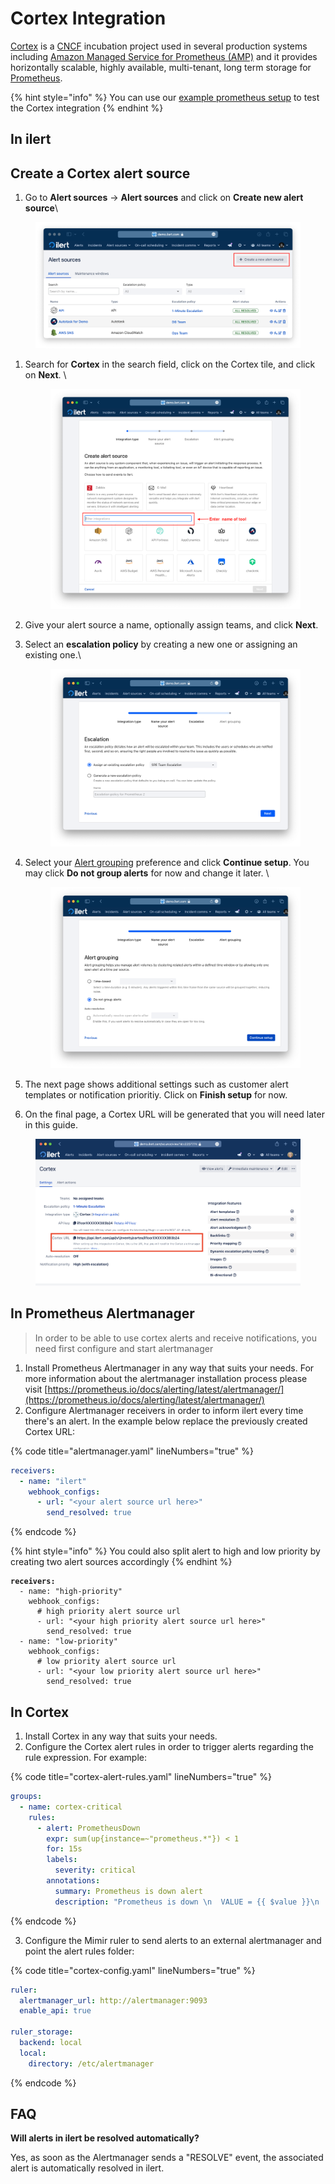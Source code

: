 # Cortex Integration

[Cortex](https://cortexmetrics.io/) is a [CNCF](https://cncf.io) incubation project used in several production systems including [Amazon Managed Service for Prometheus (AMP)](https://aws.amazon.com/prometheus/) and it provides horizontally scalable, highly available, multi-tenant, long term storage for [Prometheus](https://prometheus.io/).

{% hint style="info" %}
You can use our [example prometheus setup](https://github.com/iLert/prometheus-integration-docs) to test the Cortex integration&#x20;
{% endhint %}

## In ilert <a href="#create-alert-source" id="create-alert-source"></a>

## Create a Cortex alert source <a href="#create-alert-source" id="create-alert-source"></a>

1. Go to **Alert sources** -> **Alert sources** and click on **Create new alert source**\


<figure><img src="../../.gitbook/assets/Screenshot 2023-08-28 at 10.21.10.png" alt=""><figcaption></figcaption></figure>

1.  Search for **Cortex** in the search field, click on the Cortex tile, and click on **Next**. \


    <figure><img src="../../.gitbook/assets/Screenshot 2023-08-28 at 10.24.23.png" alt=""><figcaption></figcaption></figure>
2. Give your alert source a name, optionally assign teams, and click **Next**.
3.  Select an **escalation policy** by creating a new one or assigning an existing one.\


    <figure><img src="../../.gitbook/assets/Screenshot 2023-08-28 at 11.37.47.png" alt=""><figcaption></figcaption></figure>
4.  Select your [Alert grouping](../../alerting/alert-sources.md#alert-grouping) preference and click **Continue setup**. You may click **Do not group alerts** for now and change it later. \


    <figure><img src="../../.gitbook/assets/Screenshot 2023-08-28 at 11.38.24.png" alt=""><figcaption></figcaption></figure>
5. The next page shows additional settings such as customer alert templates or notification prioritiy. Click on **Finish setup** for now.
6. On the final page, a Cortex URL will be generated that you will need later in this guide.

<figure><img src="../../.gitbook/assets/image (209).png" alt=""><figcaption></figcaption></figure>

## In Prometheus Alertmanager  <a href="#create-alert-source" id="create-alert-source"></a>

> In order to be able to use cortex alerts and receive notifications, you need first configure and start alertmanager

1. Install Prometheus Alertmanager in any way that suits your needs. For more information about the alertmanager installation process please visit [https://prometheus.io/docs/alerting/latest/alertmanager/](https://prometheus.io/docs/alerting/latest/alertmanager/)
2. Configure Alertmanager receivers in order to inform ilert every time there's an alert. In the example below replace the previously created Cortex URL:

{% code title="alertmanager.yaml" lineNumbers="true" %}
```yaml
receivers:
  - name: "ilert"
    webhook_configs:
      - url: "<your alert source url here>"
        send_resolved: true
```
{% endcode %}

{% hint style="info" %}
You could also split alert to high and low priority by creating two alert sources accordingly
{% endhint %}

<pre class="language-yaml" data-title="alertmanager.yaml" data-line-numbers><code class="lang-yaml"><strong>receivers:
</strong>  - name: "high-priority"
    webhook_configs:
      # high priority alert source url
      - url: "&#x3C;your high priority alert source url here>"
        send_resolved: true
  - name: "low-priority"
    webhook_configs:
      # low priority alert source url
      - url: "&#x3C;your low priority alert source url here>"
        send_resolved: true
</code></pre>

## In Cortex  <a href="#create-alert-source" id="create-alert-source"></a>

1. Install Cortex in any way that suits your needs.&#x20;
2. Configure the Cortex alert rules in order to trigger alerts regarding the rule expression. For example:

{% code title="cortex-alert-rules.yaml" lineNumbers="true" %}
```yaml
groups:
  - name: cortex-critical
    rules:
      - alert: PrometheusDown
        expr: sum(up{instance=~"prometheus.*"}) < 1
        for: 15s
        labels:
          severity: critical
        annotations:
          summary: Prometheus is down alert
          description: "Prometheus is down \n  VALUE = {{ $value }}\n  LABELS = {{ $labels }}"
```
{% endcode %}

3. Configure the Mimir ruler to send alerts to an external alertmanager and point the alert rules folder:

{% code title="cortex-config.yaml" lineNumbers="true" %}
```yaml
ruler:
  alertmanager_url: http://alertmanager:9093
  enable_api: true

ruler_storage:
  backend: local
  local:
    directory: /etc/alertmanager
```
{% endcode %}

## FAQ

**Will alerts in ilert be resolved automatically?**

Yes, as soon as the Alertmanager sends a "RESOLVE" event, the associated alert is automatically resolved in ilert.

